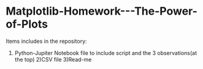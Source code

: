 # Matplotlib-Homework---The-Power-of-Plots
Items includes in the repository:
1) Python-Jupiter Notebook file to include script and the 3 observations(at the top)
2)CSV file
3)Read-me
